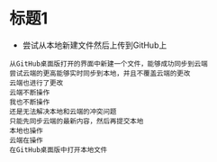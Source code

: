 # 标题1
* 尝试从本地新建文件然后上传到GitHub上
```
从GitHub桌面版打开的界面中新建一个文件，能够成功同步到云端
尝试云端的更高能够实时同步到本地，并且不覆盖云端的更改
云端也进行了更改
云端不断操作
我也不断操作
还是无法解决本地和云端的冲突问题
只能先同步云端的最新内容，然后再提交本地
本地也操作
云端在操作
在GitHub桌面版中打开本地文件
```
